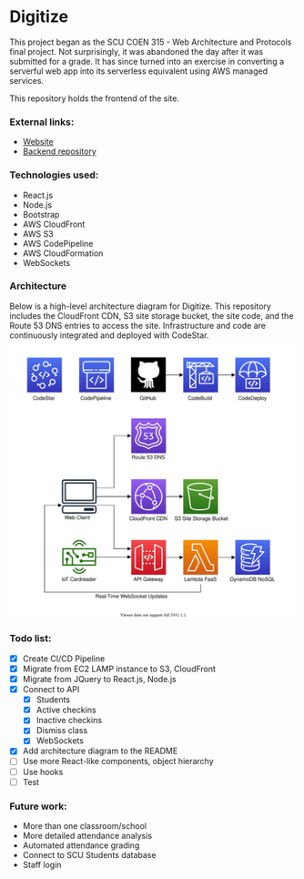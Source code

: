 # Digitize

This project began as the SCU COEN 315 - Web Architecture and Protocols final project. Not surprisingly, it was abandoned the day after it was submitted for a grade. It has since turned into an exercise in converting a serverful web app into its serverless equivalent using AWS managed services.

This repository holds the frontend of the site.

### External links:
- [Website](https://digitize.aleonard.dev)
- [Backend repository](https://github.com/leonardishere/DigitizeBackend)

### Technologies used:
- React.js
- Node.js
- Bootstrap
- AWS CloudFront
- AWS S3
- AWS CodePipeline
- AWS CloudFormation
- WebSockets

### Architecture
Below is a high-level architecture diagram for Digitize.
This repository includes the CloudFront CDN, S3 site storage bucket, the site code, and the Route 53 DNS entries to access the site. Infrastructure and code are continuously integrated and deployed with CodeStar.
![Architecture](images/Digitize_Architecture.svg)

### Todo list:
- [x] Create CI/CD Pipeline
- [x] Migrate from EC2 LAMP instance to S3, CloudFront
- [x] Migrate from JQuery to React.js, Node.js
- [x] Connect to API
  - [x] Students
  - [x] Active checkins
  - [x] Inactive checkins
  - [x] Dismiss class
  - [x] WebSockets
- [x] Add architecture diagram to the README
- [ ] Use more React-like components, object hierarchy
- [ ] Use hooks
- [ ] Test

### Future work:
- More than one classroom/school
- More detailed attendance analysis
- Automated attendance grading
- Connect to SCU Students database
- Staff login
